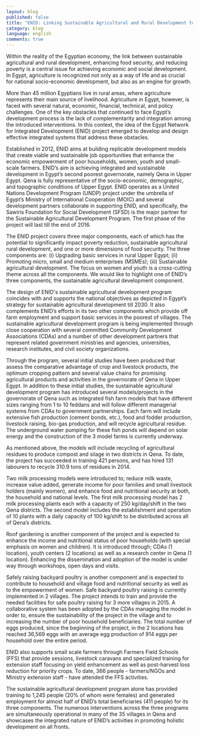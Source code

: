 ```yaml
---
layout: blog
published: false
title: "ENID: Linking Sustainable Agricultural and Rural Development to Food Security and Poverty Reduction in Upper Egypt"
category: blog
language: english
comments: true
---
```


Within the reality of the Egyptian economy, the link between sustainable agricultural and rural development, enhancing food security, and reducing poverty is a central issue for achieving economic and social development. In Egypt, agriculture is recognized not only as a way of life and as crucial for national socio-economic development, but also as an engine for growth. 

More than 45 million Egyptians live in rural areas, where agriculture represents their main source of livelihood. Agriculture in Egypt, however, is faced with several natural, economic, financial, technical, and policy challenges. One of the key obstacles that continued to face Egypt’s development process is the lack of complementarity and integration among the introduced interventions. In this context, the idea of the Egypt Network for Integrated Development (ENID) project emerged to develop and design effective integrated systems that address these obstacles. 

Established in 2012, ENID aims at building replicable development models that create viable and sustainable job opportunities that enhance the economic empowerment of poor households, women, youth and small-scale farmers. ENID’s aim is achieving integrated and sustainable development in Egypt’s second poorest governorate, namely Qena in Upper Egypt. Qena is fully representative of the socio-economic, demographic, and topographic conditions of Upper Egypt. ENID operates as a United Nations Development Program (UNDP) project under the umbrella of Egypt’s Ministry of International Cooperation (MOIC) and several development partners collaborate in supporting ENID, and specifically, the Sawiris Foundation for Social Development (SFSD) is the major partner for the Sustainable Agricultural Development Program. The first phase of the project will last till the end of 2016. 

The ENID project covers three major components, each of which has the potential to significantly impact poverty reduction, sustainable agricultural rural development, and one or more dimensions of food security. The three components are: (i) Upgrading basic services in rural Upper Egypt; (ii) Promoting micro, small and medium enterprises (MSMEs); (iii) Sustainable agricultural development. The focus on women and youth is a cross-cutting theme across all the components. We would like to highlight one of ENID’s three components, the sustainable agricultural development component. 

The design of ENID's sustainable agricultural development program coincides with and supports the national objectives as depicted in Egypt’s strategy for sustainable agricultural development till 2030. It also complements ENID’s efforts in its two other components which provide off farm employment and support basic services in the poorest of villages.  The sustainable agricultural development program is being implemented through close cooperation with several committed Community Development Associations (CDAs) and a number of other development partners that represent related government ministries and agencies, universities, research institutes, and civil society organizations. 

Through the program, several initial studies have been produced that assess the comparative advantage of crop and livestock products, the optimum cropping pattern and several value chains for promising agricultural products and activities in the governorate of Qena in Upper Egypt. In addition to these initial studies, the sustainable agricultural development program has introduced several models/projects in the governorate of Qena such as integrated fish farm models that have different sizes ranging from 1 to 10 feddans and will follow different managerial systems from CDAs to government partnerships. Each farm will include extensive fish production (cement bonds, etc.), food and fodder production, livestock raising, bio-gas production, and will recycle agricultural residue. The underground water pumping for these fish ponds will depend on solar energy and the construction of the 3 model farms is currently underway. 

As mentioned above, the models will include recycling of agricultural residues to produce compost and silage in two districts in Qena. To date, the project has succeeded in training 421 persons, and has hired 131 labourers to recycle 310.9 tons of residues in 2014. 

Two milk processing models were introduced to; reduce milk waste, increase value added, generate income for poor families and small livestock holders (mainly women), and enhance food and nutritional security at both, the household and national levels. The first milk processing model has 2 milk processing plants each with a capacity of 250 kg/day/shift in the two Qena districts. The second model includes the establishment and operation of 10 plants with a daily capacity of 100 kg/shift to be distributed across all of Qena’s districts. 

Roof gardening is another component of the project and is expected to enhance the income and nutritional status of poor households (with special emphasis on women and children). It is introduced through; CDAs (1 location), youth centers (2 locations) as well as a research center in Qena (1 location). Enhancing the dissemination and adoption of the model is under way through workshops, open days and visits. 

Safely raising backyard poultry is another component and is expected to contribute to household and village food and nutritional security as well as to the empowerment of women.  Safe backyard poultry raising is currently implemented in 2 villages. The project intends to train and provide the needed facilities for safe poultry raising for 3 more villages in 2015. A collaborative system has been adopted by the CDAs managing the model in order to, ensure the sustainability of the project in the village and to increasing the number of poor household beneficiaries. The total number of eggs produced, since the beginning of the project, in the 2 locations has reached 36,569 eggs with an average egg production of 914 eggs per household over the entire period. 

ENID also supports small scale farmers through Farmers Field Schools (FFS) that provide sessions, livestock caravans and specialized training for extension staff focusing on yield enhancement as well as post-harvest loss reduction for priority crops. To date, 366 people - farmers/NGOs and Ministry extension staff - have attended the FFS activities.  

The sustainable agricultural development program alone has provided training to 1,245 people (20% of whom were females) and generated employment for almost half of ENID’s total beneficiaries (411 people) for its three components. The numerous interventions across the three programs are simultaneously operational in many of the 35 villages in Qena and showcases the integrated nature of ENID’s activities in promoting holistic development on all fronts.
